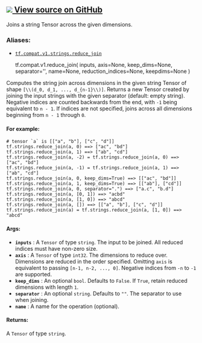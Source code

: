 [ ![](https://tensorflow.google.cn/images/GitHub-Mark-32px.png) View source on
GitHub
](https://github.com/tensorflow/tensorflow/blob/r2.0/tensorflow/python/ops/string_ops.py#L321-L344)  
---  
  
Joins a string Tensor across the given dimensions.

### Aliases:

  * [`tf.compat.v1.strings.reduce_join`](/api_docs/python/tf/compat/v1/reduce_join)

    
    
    tf.compat.v1.reduce_join(
        inputs,
        axis=None,
        keep_dims=None,
        separator='',
        name=None,
        reduction_indices=None,
        keepdims=None
    )
    

Computes the string join across dimensions in the given string Tensor of shape
`[\\(d_0, d_1, ..., d_{n-1}\\)]`. Returns a new Tensor created by joining the
input strings with the given separator (default: empty string). Negative
indices are counted backwards from the end, with `-1` being equivalent to `n -
1`. If indices are not specified, joins across all dimensions beginning from
`n - 1` through `0`.

#### For example:

    
    
    # tensor `a` is [["a", "b"], ["c", "d"]]
    tf.strings.reduce_join(a, 0) ==> ["ac", "bd"]
    tf.strings.reduce_join(a, 1) ==> ["ab", "cd"]
    tf.strings.reduce_join(a, -2) = tf.strings.reduce_join(a, 0) ==> ["ac", "bd"]
    tf.strings.reduce_join(a, -1) = tf.strings.reduce_join(a, 1) ==> ["ab", "cd"]
    tf.strings.reduce_join(a, 0, keep_dims=True) ==> [["ac", "bd"]]
    tf.strings.reduce_join(a, 1, keep_dims=True) ==> [["ab"], ["cd"]]
    tf.strings.reduce_join(a, 0, separator=".") ==> ["a.c", "b.d"]
    tf.strings.reduce_join(a, [0, 1]) ==> "acbd"
    tf.strings.reduce_join(a, [1, 0]) ==> "abcd"
    tf.strings.reduce_join(a, []) ==> [["a", "b"], ["c", "d"]]
    tf.strings.reduce_join(a) = tf.strings.reduce_join(a, [1, 0]) ==> "abcd"
    

#### Args:

  * **`inputs`** : A `Tensor` of type `string`. The input to be joined. All reduced indices must have non-zero size.
  * **`axis`** : A `Tensor` of type `int32`. The dimensions to reduce over. Dimensions are reduced in the order specified. Omitting `axis` is equivalent to passing `[n-1, n-2, ..., 0]`. Negative indices from `-n` to `-1` are supported.
  * **`keep_dims`** : An optional `bool`. Defaults to `False`. If `True`, retain reduced dimensions with length `1`.
  * **`separator`** : An optional `string`. Defaults to `""`. The separator to use when joining.
  * **`name`** : A name for the operation (optional).

#### Returns:

A `Tensor` of type `string`.

